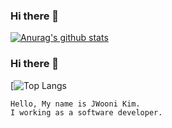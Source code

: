 ### Hi there 👋
[![Anurag's github stats](https://github-readme-stats.vercel.app/api?username=JWooni)](https://github.com/anuraghazra/github-readme-stats)

### Hi there 👋
[![Top Langs](https://github-readme-stats.varcel.app/api/top-langs/?username={JWooni}&layout=compact&hide=csharp)

<!--
**Jwooni/JWooni** is a ✨ _special_ ✨ repository because its `README.md` (this file) appears on your GitHub profile.
Here are some ideas to get you started:
- 🔭 I’m currently working on ...
- 🌱 I’m currently learning ...
- 👯 I’m looking to collaborate on ...
- 🤔 I’m looking for help with ...
- 💬 Ask me about ...
- 📫 How to reach me: ...
- 😄 Pronouns: ...
- ⚡ Fun fact: ...
-->
```
Hello, My name is JWooni Kim.
I working as a software developer.
```
